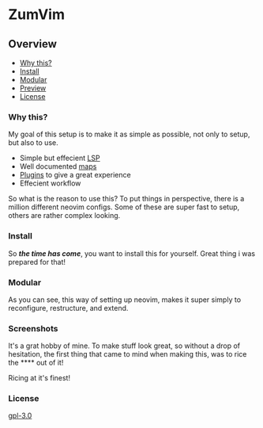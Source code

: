 # ZumVim

## Overview

- [Why this?](#Why-this?)
- [Install](#Install)
- [Modular](#modular)
- [Preview](#screenshots)
- [License](#license)

### Why this?
My goal of this setup is to make it as simple as possible, not only to setup,
but also to use.

* Simple but effecient [LSP](https://neovim.io/doc/user/lsp.html)
* Well documented [maps](https://neovim.io/doc/user/map.html)
* [Plugins](https://neovim.io/doc/user/vim_diff.html#nvim-features) to give a great experience
* Effecient workflow

So what is the reason to use this? To put things in perspective, there is a
million different neovim configs. Some of these are super fast to setup, others
are rather complex looking.


### Install
So ***the time has come***, you want to install this for yourself. Great thing i
was prepared for that!

### Modular
As you can see, this way of setting up neovim, makes it super simply to
reconfigure, restructure, and extend.

### Screenshots

It's a grat hobby of mine. To make stuff look great, so without a drop of
hesitation, the first thing that came to mind when making this, was to rice
the **** out of it!

Ricing at it's finest! 

### License
[gpl-3.0](LICENSE.md)
